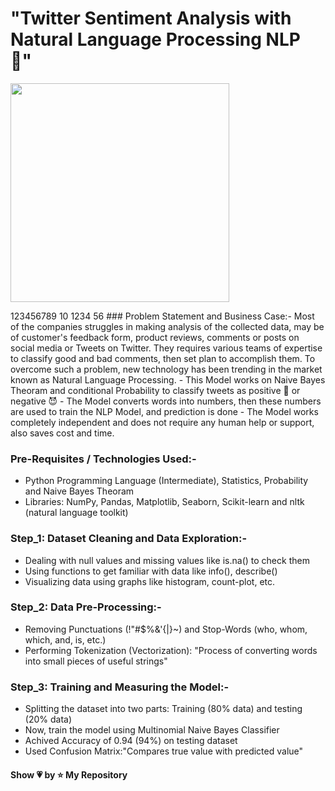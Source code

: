 # "Twitter Sentiment Analysis with Natural Language Processing NLP 🤖"
<p align="left"> <img src="https://i.ytimg.com/vi/pgZcP852dMg/maxresdefault.jpg" height="350px" /> </p>
123456789 10 1234 56
### Problem Statement and Business Case:-
Most of the companies struggles in making analysis of the collected data, may be of customer's feedback form, product reviews, comments or posts on social media or Tweets on Twitter. They requires various teams of expertise to classify good and bad comments, then set plan to accomplish them. To overcome such a problem, new technology has been trending  in the market known as Natural Language Processing.
- This Model works on Naive Bayes Theoram and conditional Probability to classify tweets as positive 🙂 or negative 😈 
- The Model converts words into numbers, then these numbers are used to train the NLP Model, and prediction is done
- The Model works completely independent and does not require any human help or support, also saves cost and time.

### Pre-Requisites / Technologies Used:-
- Python Programming Language (Intermediate), Statistics, Probability and Naive Bayes Theoram 
- Libraries: NumPy, Pandas, Matplotlib, Seaborn, Scikit-learn and nltk (natural language toolkit)

### Step_1: Dataset Cleaning and Data Exploration:-
- Dealing with null values and missing values like is.na() to check them
- Using functions to get familiar with data like info(), describe()
- Visualizing data using graphs like histogram, count-plot, etc.

### Step_2: Data Pre-Processing:-
- Removing Punctuations (!"#$%&\'{|}~) and Stop-Words (who, whom, which, and, is, etc.)
- Performing Tokenization (Vectorization): "Process of converting words into small pieces of useful strings"

### Step_3: Training and Measuring the Model:-
- Splitting the dataset into two parts: Training (80% data) and testing (20% data)
- Now, train the model using Multinomial Naive Bayes Classifier
- Achived Accuracy of 0.94 (94%) on testing dataset 
- Used Confusion Matrix:"Compares true value with predicted value"


#### **Show 💗 by ⭐ My Repository**


